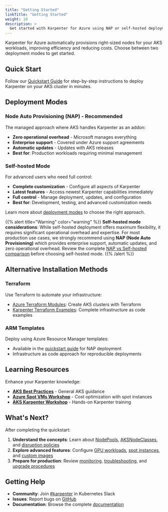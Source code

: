 ```yaml
---
title: "Getting Started"
linkTitle: "Getting Started"
weight: 10
description: >
  Get started with Karpenter for Azure using NAP or self-hosted deployment
---
```


Karpenter for Azure automatically provisions right-sized nodes for your AKS workloads, improving efficiency and reducing costs. Choose between two deployment modes to get started.

## Quick Start

Follow our [Quickstart Guide](quickstart/) for step-by-step instructions to deploy Karpenter on your AKS cluster in minutes.

## Deployment Modes

### Node Auto Provisioning (NAP) - Recommended

The managed approach where AKS handles Karpenter as an addon:
- **Zero operational overhead** - Microsoft manages everything
- **Enterprise support** - Covered under Azure support agreements  
- **Automatic updates** - Updates with AKS releases
- **Best for**: Production workloads requiring minimal management

### Self-hosted Mode

For advanced users who need full control:
- **Complete customization** - Configure all aspects of Karpenter
- **Latest features** - Access newest Karpenter capabilities immediately
- **Full control** - Manage deployment, updates, and configuration
- **Best for**: Development, testing, and advanced customization needs

Learn more about [deployment modes](../concepts/nap-vs-self-hosted/) to choose the right approach.

{{% alert title="Warning" color="warning" %}}
**Self-hosted mode considerations**: While self-hosted deployment offers maximum flexibility, it requires significant operational overhead and expertise. For most production use cases, we strongly recommend using **NAP (Node Auto Provisioning)** which provides enterprise support, automatic updates, and zero operational overhead. Review the complete [NAP vs Self-hosted comparison](../concepts/nap-vs-self-hosted/) before choosing self-hosted mode.
{{% /alert %}}

## Alternative Installation Methods

### Terraform

Use Terraform to automate your infrastructure:
* [Azure Terraform Modules](https://registry.terraform.io/modules/Azure/aks/azurerm/latest): Create AKS clusters with Terraform
* [Karpenter Terraform Examples](https://github.com/Azure-Samples/aks-karpenter-terraform): Complete infrastructure as code examples

### ARM Templates

Deploy using Azure Resource Manager templates:
* Available in the [quickstart guide](quickstart/#arm-template-example) for NAP deployment
* Infrastructure as code approach for reproducible deployments

## Learning Resources

Enhance your Karpenter knowledge:

* **[AKS Best Practices](https://docs.microsoft.com/en-us/azure/aks/best-practices)** - General AKS guidance
* **[Azure Spot VMs Workshop](https://github.com/Azure-Samples/azure-spot-vms-workshop)** - Cost optimization with spot instances
* **[AKS Karpenter Workshop](https://github.com/Azure-Samples/aks-karpenter-workshop)** - Hands-on Karpenter training

## What's Next?

After completing the quickstart:

1. **Understand the concepts**: Learn about [NodePools](../concepts/nodepools/), [AKSNodeClasses](../concepts/nodeclasses/), and [disruption policies](../concepts/disruption/)
2. **Explore advanced features**: Configure [GPU workloads](../tasks/managing-vm-images/#gpu-images), [spot instances](../concepts/nodepools/#spot-instances), and [custom images](../tasks/managing-vm-images/)
3. **Prepare for production**: Review [monitoring](../observability/), [troubleshooting](../troubleshooting/), and [upgrade procedures](../upgrading/)

## Getting Help

- **Community**: Join [#karpenter](https://kubernetes.slack.com/archives/C02SFFZSA2K) in Kubernetes Slack
- **Issues**: Report bugs on [GitHub](https://github.com/Azure/karpenter-provider-azure/issues)
- **Documentation**: Browse the complete [documentation](../)